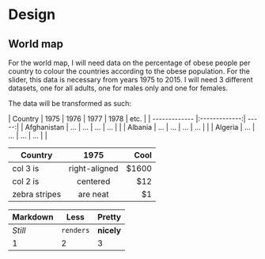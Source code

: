 # Design

## World map
For the world map, I will need data on the percentage of obese people per country to colour the countries according to the obese population. For the slider, this data is necessary from years 1975 to 2015. I will need 3 different datasets, one for all adults, one for males only and one for females. 

The data will be transformed as such:

| Country | 1975 | 1976 | 1977 | 1978 | etc. |
| ------------- |:-------------:| -----:|
| Afghanistan | ... | ... | ... | ... | |
| Albania | ... | ... | ... | ... | |
| Algeria | ... | ... | ... | ... | | 

| Country       | 1975          | Cool  |
| ------------- |:-------------:| -----:|
| col 3 is      | right-aligned | $1600 |
| col 2 is      | centered      |   $12 |
| zebra stripes | are neat      |    $1 |

Markdown | Less | Pretty
--- | --- | ---
*Still* | `renders` | **nicely**
1 | 2 | 3